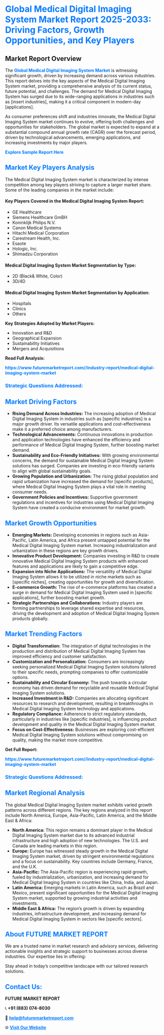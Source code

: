 <h1 style="color: #007BFF;">Global Medical Digital Imaging System Market Report 2025-2033: Driving Factors, Growth Opportunities, and Key Players</h1>

<section id="overview">
<h2>Market Report Overview</h2>
<p>The <a href="https://www.futuremarketreport.com//industry-report/medical-digital-imaging-system-market" style="color: #007BFF; text-decoration: none;"><strong>Global Medical Digital Imaging System Market</strong></a> is witnessing significant growth, driven by increasing demand across various industries. This report delves into the key aspects of the Medical Digital Imaging System market, providing a comprehensive analysis of its current status, future potential, and challenges. The demand for Medical Digital Imaging System has surged due to its wide-ranging applications in industries such as [insert industries], making it a critical component in modern-day [applications].</p>
<p>As consumer preferences shift and industries innovate, the Medical Digital Imaging System market continues to evolve, offering both challenges and opportunities for stakeholders. The global market is expected to expand at a substantial compound annual growth rate (CAGR) over the forecast period, driven by technological advancements, emerging applications, and increasing investments by major players.</p>
</section>

<section id="overview">
<p><a href="https://www.futuremarketreport.com//request-sample/reportId=59475" style="color: #007BFF; text-decoration: none;"><strong>Explore Sample Report Here</strong></a></p>
</section>

<section id="key-players">
<h2 style="color: #007BFF;">Market Key Players Analysis</h2>
<p>The Medical Digital Imaging System market is characterized by intense competition among key players striving to capture a larger market share. Some of the leading companies in the market include:</p>
<h4>Key Players Covered in the Medical Digital Imaging System Report:</h4>
<ul><li>GE Healthcare</li><li>Siemens Healthcare GmBH</li><li>Koninklijk Philips N.V.</li><li>Canon Medical Systems</li><li>Hitachi Medical Corporation</li><li>Carestream Health, Inc.</li><li>Esaote</li><li>Hologic, Inc.</li><li>Shimadzu Corporation</li></ul>
<h4>Medical Digital Imaging System Market Segmentation by Type:</h4>
<ul><li>2D (Black&amp; White, Color)</li><li>3D/4D</li></ul>

<h4>Medical Digital Imaging System Market Segmentation by Application:</h4>
<ul><li>Hospitals</li><li>Clinics</li><li>Others</li></ul>
<p><strong>Key Strategies Adopted by Market Players:</strong></p>
<ul>
<li>Innovation and R&D</li>
<li>Geographical Expansion</li>
<li>Sustainability Initiatives</li>
<li>Mergers and Acquisitions</li>
</ul>
</section>

<section>
<p><strong>Read Full Analysis: </strong></p><a href="https://www.futuremarketreport.com//industry-report/medical-digital-imaging-system-market" style="color: #007BFF; text-decoration: none;"><strong>https://www.futuremarketreport.com//industry-report/medical-digital-imaging-system-market</strong></a>
<h3 style="color: #007BFF;">Strategic Questions Addressed:</h3>
</section>

<section id="driving-factors">
<h2 style="color: #007BFF;">Market Driving Factors</h2>
<ul>
<li><strong>Rising Demand Across Industries:</strong> The increasing adoption of Medical Digital Imaging System in industries such as [specific industries] is a major growth driver. Its versatile applications and cost-effectiveness make it a preferred choice among manufacturers.</li>
<li><strong>Technological Advancements:</strong> Continuous innovations in production and application technologies have enhanced the efficiency and performance of Medical Digital Imaging System, further boosting market demand.</li>
<li><strong>Sustainability and Eco-Friendly Initiatives:</strong> With growing environmental concerns, the demand for sustainable Medical Digital Imaging System solutions has surged. Companies are investing in eco-friendly variants to align with global sustainability goals.</li>
<li><strong>Growing Population and Urbanization:</strong> The rising global population and rapid urbanization have increased the demand for [specific products], where Medical Digital Imaging System plays a vital role in meeting consumer needs.</li>
<li><strong>Government Policies and Incentives:</strong> Supportive government regulations and incentives for industries using Medical Digital Imaging System have created a conducive environment for market growth.</li>
</ul>
</section>

<section id="growth-opportunities">
<h2 style="color: #007BFF;">Market Growth Opportunities</h2>
<ul>
<li><strong>Emerging Markets:</strong> Developing economies in regions such as Asia-Pacific, Latin America, and Africa present untapped potential for the Medical Digital Imaging System market. Increasing industrialization and urbanization in these regions are key growth drivers.</li>
<li><strong>Innovative Product Development:</strong> Companies investing in R&D to create innovative Medical Digital Imaging System products with enhanced features and applications are likely to gain a competitive edge.</li>
<li><strong>Expansion into Niche Applications:</strong> The versatility of Medical Digital Imaging System allows it to be utilized in niche markets such as [specific niches], creating opportunities for growth and diversification.</li>
<li><strong>E-commerce Growth:</strong> The rise of e-commerce platforms has created a surge in demand for Medical Digital Imaging System used in [specific applications], further boosting market growth.</li>
<li><strong>Strategic Partnerships and Collaborations:</strong> Industry players are forming partnerships to leverage shared expertise and resources, driving the development and adoption of Medical Digital Imaging System products globally.</li>
</ul>
</section>

<section id="trending-factors">
<h2 style="color: #007BFF;">Market Trending Factors</h2>
<ul>
<li><strong>Digital Transformation:</strong> The integration of digital technologies in the production and distribution of Medical Digital Imaging System has improved efficiency and customer satisfaction.</li>
<li><strong>Customization and Personalization:</strong> Consumers are increasingly seeking personalized Medical Digital Imaging System solutions tailored to their specific needs, prompting companies to offer customizable options.</li>
<li><strong>Sustainability and Circular Economy:</strong> The push towards a circular economy has driven demand for recyclable and reusable Medical Digital Imaging System solutions.</li>
<li><strong>Increased Investment in R&D:</strong> Companies are allocating significant resources to research and development, resulting in breakthroughs in Medical Digital Imaging System technology and applications.</li>
<li><strong>Regulatory Compliance:</strong> Adherence to strict regulatory standards, particularly in industries like [specific industries], is influencing product development and quality in the Medical Digital Imaging System market.</li>
<li><strong>Focus on Cost-Effectiveness:</strong> Businesses are exploring cost-efficient Medical Digital Imaging System solutions without compromising on quality, making the market more competitive.</li>
</ul>
</section>

<section>
<p><strong>Get Full Report: </strong></p><a href="https://www.futuremarketreport.com//industry-report/medical-digital-imaging-system-market" style="color: #007BFF; text-decoration: none;"><strong>https://www.futuremarketreport.com//industry-report/medical-digital-imaging-system-market</strong></a>
<h3 style="color: #007BFF;">Strategic Questions Addressed:</h3>
</section>


<section id="regional-analysis">
<h2 style="color: #007BFF;">Market Regional Analysis</h2>
<p>The global Medical Digital Imaging System market exhibits varied growth patterns across different regions. The key regions analyzed in this report include North America, Europe, Asia-Pacific, Latin America, and the Middle East & Africa:</p>
<ul>
<li><strong>North America:</strong> This region remains a dominant player in the Medical Digital Imaging System market due to its advanced industrial infrastructure and high adoption of new technologies. The U.S. and Canada are leading markets in this region.</li>
<li><strong>Europe:</strong> Europe has witnessed steady growth in the Medical Digital Imaging System market, driven by stringent environmental regulations and a focus on sustainability. Key countries include Germany, France, and the U.K.</li>
<li><strong>Asia-Pacific:</strong> The Asia-Pacific region is experiencing rapid growth, fueled by industrialization, urbanization, and increasing demand for Medical Digital Imaging System in countries like China, India, and Japan.</li>
<li><strong>Latin America:</strong> Emerging markets in Latin America, such as Brazil and Mexico, present significant opportunities for the Medical Digital Imaging System market, supported by growing industrial activities and investments.</li>
<li><strong>Middle East & Africa:</strong> The region’s growth is driven by expanding industries, infrastructure development, and increasing demand for Medical Digital Imaging System in sectors like [specific sectors].</li>
</ul>
</section>

<footer>
<h2 style="color: #007BFF;">About FUTURE MARKET REPORT</h2>
<p>We are a trusted name in market research and advisory services, delivering actionable insights and strategic support to businesses across diverse industries. Our expertise lies in offering:</p>

<p>Stay ahead in today’s competitive landscape with our tailored research solutions.</p>

<h2 style="color: #007BFF;">Contact Us:</h2>
<p><strong>FUTURE MARKET REPORT</strong></p>
<p>📞 <strong>+91 (883) 074-8030</strong></p>
<p>📧 <strong><a href="mailto:help@futuremarketreport.com" style="color: #007BFF;">help@futuremarketreport.com</a></strong></p>
<p>🌐 <strong><a href="https://www.futuremarketreport.com/" style="color: #007BFF;">Visit Our Website</a></strong></p>
</footer>